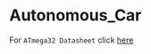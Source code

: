 # Autonomous_Car
For `ATmega32 Datasheet` click [here](https://pdf1.alldatasheet.com/datasheet-pdf/view/77378/ATMEL/ATMEGA32.html)
